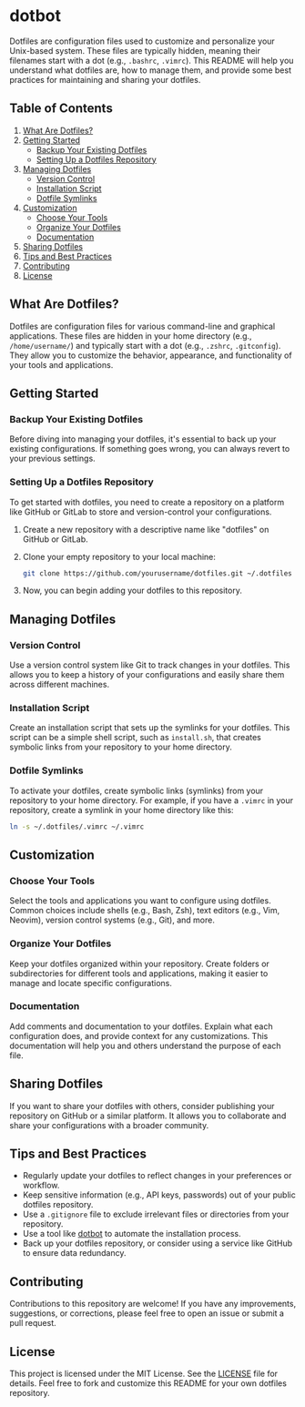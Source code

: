 # dotbot

Dotfiles are configuration files used to customize and personalize your Unix-based system. These files are typically hidden, meaning their filenames start with a dot (e.g., `.bashrc`, `.vimrc`). This README will help you understand what dotfiles are, how to manage them, and provide some best practices for maintaining and sharing your dotfiles.

## Table of Contents

1. [What Are Dotfiles?](#what-are-dotfiles)
2. [Getting Started](#getting-started)
   - [Backup Your Existing Dotfiles](#backup-your-existing-dotfiles)
   - [Setting Up a Dotfiles Repository](#setting-up-a-dotfiles-repository)
3. [Managing Dotfiles](#managing-dotfiles)
   - [Version Control](#version-control)
   - [Installation Script](#installation-script)
   - [Dotfile Symlinks](#dotfile-symlinks)
4. [Customization](#customization)
   - [Choose Your Tools](#choose-your-tools)
   - [Organize Your Dotfiles](#organize-your-dotfiles)
   - [Documentation](#documentation)
5. [Sharing Dotfiles](#sharing-dotfiles)
6. [Tips and Best Practices](#tips-and-best-practices)
7. [Contributing](#contributing)
8. [License](#license)

## What Are Dotfiles?

Dotfiles are configuration files for various command-line and graphical applications. These files are hidden in your home directory (e.g., `/home/username/`) and typically start with a dot (e.g., `.zshrc`, `.gitconfig`). They allow you to customize the behavior, appearance, and functionality of your tools and applications.

## Getting Started

### Backup Your Existing Dotfiles

Before diving into managing your dotfiles, it's essential to back up your existing configurations. If something goes wrong, you can always revert to your previous settings.

### Setting Up a Dotfiles Repository

To get started with dotfiles, you need to create a repository on a platform like GitHub or GitLab to store and version-control your configurations.

1. Create a new repository with a descriptive name like "dotfiles" on GitHub or GitLab.
2. Clone your empty repository to your local machine:

   ```bash
   git clone https://github.com/yourusername/dotfiles.git ~/.dotfiles
   ```

3. Now, you can begin adding your dotfiles to this repository.

## Managing Dotfiles

### Version Control

Use a version control system like Git to track changes in your dotfiles. This allows you to keep a history of your configurations and easily share them across different machines.

### Installation Script

Create an installation script that sets up the symlinks for your dotfiles. This script can be a simple shell script, such as `install.sh`, that creates symbolic links from your repository to your home directory.

### Dotfile Symlinks

To activate your dotfiles, create symbolic links (symlinks) from your repository to your home directory. For example, if you have a `.vimrc` in your repository, create a symlink in your home directory like this:

```bash
ln -s ~/.dotfiles/.vimrc ~/.vimrc
```

## Customization

### Choose Your Tools

Select the tools and applications you want to configure using dotfiles. Common choices include shells (e.g., Bash, Zsh), text editors (e.g., Vim, Neovim), version control systems (e.g., Git), and more.

### Organize Your Dotfiles

Keep your dotfiles organized within your repository. Create folders or subdirectories for different tools and applications, making it easier to manage and locate specific configurations.

### Documentation

Add comments and documentation to your dotfiles. Explain what each configuration does, and provide context for any customizations. This documentation will help you and others understand the purpose of each file.

## Sharing Dotfiles

If you want to share your dotfiles with others, consider publishing your repository on GitHub or a similar platform. It allows you to collaborate and share your configurations with a broader community.

## Tips and Best Practices

- Regularly update your dotfiles to reflect changes in your preferences or workflow.
- Keep sensitive information (e.g., API keys, passwords) out of your public dotfiles repository.
- Use a `.gitignore` file to exclude irrelevant files or directories from your repository.
- Use a tool like [dotbot](https://github.com/anishathalye/dotbot) to automate the installation process.
- Back up your dotfiles repository, or consider using a service like GitHub to ensure data redundancy.

## Contributing

Contributions to this repository are welcome! If you have any improvements, suggestions, or corrections, please feel free to open an issue or submit a pull request.

## License

This project is licensed under the MIT License. See the [LICENSE](LICENSE) file for details. Feel free to fork and customize this README for your own dotfiles repository.
